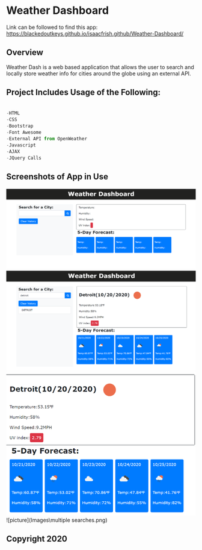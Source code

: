 # Weather Dashboard

Link can be followed to find this app: https://blackedoutkeys.github.io/isaacfrish.github/Weather-Dashboard/


## Overview
Weather Dash is a web based application that allows the user to search and locally store weather info for cities around the globe using an external API. 

## Project Includes Usage of the Following:

```python

-HTML
-CSS
-Bootstrap
-Font Awesome
-External API from OpenWeather
-Javascript
-AJAX
-JQuery Calls

```

## Screenshots of App in Use

![picture](Images\emptyweatherdash.png)
![picture](Images\searchedcity.png)
![picture](Images\currentweatherinfo.png)
![picture](Images\5dayforecast.png)
![picture](Images\multiple searches.png)

## Copyright 2020